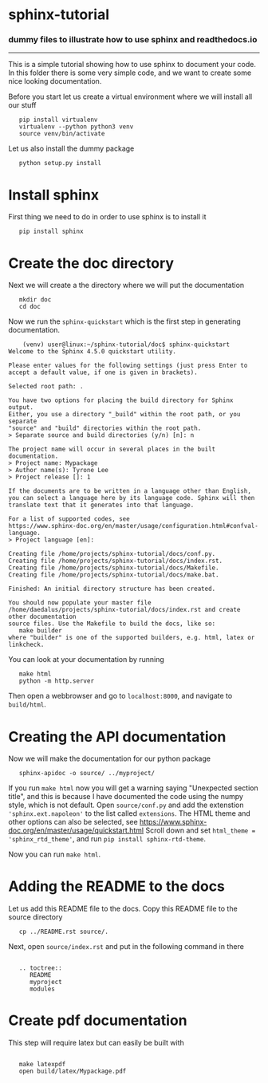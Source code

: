 # sphinx-tutorial
### dummy files to illustrate how to use sphinx and readthedocs.io

---

This is a simple tutorial showing how to use sphinx to document your code.
In this folder there is some very simple code, and we want to create some nice
looking documentation.

Before you start let us create a virtual environment where we will install all our stuff

```
   pip install virtualenv
   virtualenv --python python3 venv
   source venv/bin/activate
```

Let us also install the dummy package

```
   python setup.py install
```

# Install sphinx

First thing we need to do in order to use sphinx is to install it

```
   pip install sphinx
```
# Create the doc directory

Next we will create a the directory where we will put the documentation

```
   mkdir doc
   cd doc
```

Now we run the `sphinx-quickstart` which is the first step in generating documentation.

```
    (venv) user@linux:~/sphinx-tutorial/doc$ sphinx-quickstart 
Welcome to the Sphinx 4.5.0 quickstart utility.

Please enter values for the following settings (just press Enter to
accept a default value, if one is given in brackets).

Selected root path: .

You have two options for placing the build directory for Sphinx output.
Either, you use a directory "_build" within the root path, or you separate
"source" and "build" directories within the root path.
> Separate source and build directories (y/n) [n]: n

The project name will occur in several places in the built documentation.
> Project name: Mypackage
> Author name(s): Tyrone Lee
> Project release []: 1

If the documents are to be written in a language other than English,
you can select a language here by its language code. Sphinx will then
translate text that it generates into that language.

For a list of supported codes, see
https://www.sphinx-doc.org/en/master/usage/configuration.html#confval-language.
> Project language [en]:

Creating file /home/projects/sphinx-tutorial/docs/conf.py.
Creating file /home/projects/sphinx-tutorial/docs/index.rst.
Creating file /home/projects/sphinx-tutorial/docs/Makefile.
Creating file /home/projects/sphinx-tutorial/docs/make.bat.

Finished: An initial directory structure has been created.

You should now populate your master file /home/daedalus/projects/sphinx-tutorial/docs/index.rst and create other documentation
source files. Use the Makefile to build the docs, like so:
   make builder
where "builder" is one of the supported builders, e.g. html, latex or linkcheck.
```
You can look at your documentation by running


```
   make html
   python -m http.server
```

Then open a webbrowser and go to `localhost:8000`, and navigate to `build/html`.

# Creating the API documentation


Now we will make the documentation for our python package

```
   sphinx-apidoc -o source/ ../myproject/
```

If you run `make html` now you will get a warning saying "Unexpected section title",
and this is because I have documented the code using the numpy style, which
is not default. Open `source/conf.py` and add the extenstion `'sphinx.ext.napoleon'` to the list
called `extensions`. The HTML theme and other options can also be selected, see 
https://www.sphinx-doc.org/en/master/usage/quickstart.html
Scroll down and set `html_theme = 'sphinx_rtd_theme'`, and run `pip install sphinx-rtd-theme`.

Now you can run  ````make html````.



# Adding the README to the docs

Let us add this README file to the docs. Copy this README file to the source directory

```
   cp ../README.rst source/.
```   
Next, open `source/index.rst` and put in the following command in there

```

   .. toctree::
      README
      myproject
      modules

```   

# Create pdf documentation

This step will require latex but can easily be built with

```

   make latexpdf
   open build/latex/Mypackage.pdf

